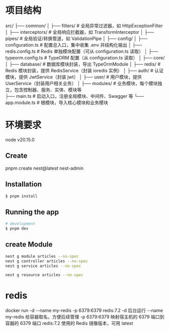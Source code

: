 # 项目结构
src/
├── common/
│   ├── filters/         # 全局异常过滤器，如 HttpExceptionFilter
│   ├── interceptors/    # 全局响应拦截器，如 TransformInterceptor
│   ├── pipes/           # 全局验证/转换管道，如 ValidationPipe
│
├── config/
│   ├── configuration.ts     # 配置总入口，集中收集 .env 并结构化输出
│   ├── redis.config.ts      # Redis 单独模块配置（可从 configuration.ts 读取）
│   ├── typeorm.config.ts    # TypeORM 配置（从 configuration.ts 读取）
│
├── core/
│   ├── database/            # 数据库模块封装，导出 TypeOrmModule
│   ├── redis/               # Redis 模块封装，提供 RedisService（封装 ioredis 实例）
│   ├── auth/                # 认证模块，提供 JwtService（封装 jwt）
│   ├── user/               # 用户模块，提供 UserService（封装用户相关业务）
│
├── modules/                # 业务模块，每个模块独立，包含控制器、服务、实体、模块等  
├── main.ts                 # 启动入口，注册全局模块、中间件、Swagger 等
└── app.module.ts           # 根模块，导入核心模块和业务模块

# 环境要求
node v20.15.0

## Create
pnpm create nest@latest nest-admin

## Installation

```bash
$ pnpm install
```

## Running the app

```bash
# development
$ pnpm dev
```

## create Module
```bash
nest g module articles --no-spec
nest g controller articles --no-spec
nest g service articles --no-spec

nest g resource articles --no-spec
```

# redis
docker run -d --name my-redis -p 6379:6379 redis:7.2
-d	后台运行
--name my-redis	给容器取名，方便后续管理
-p 6379:6379	映射宿主机的 6379 端口到容器的 6379 端口
redis:7.2	使用的 Redis 镜像版本，可用 latest